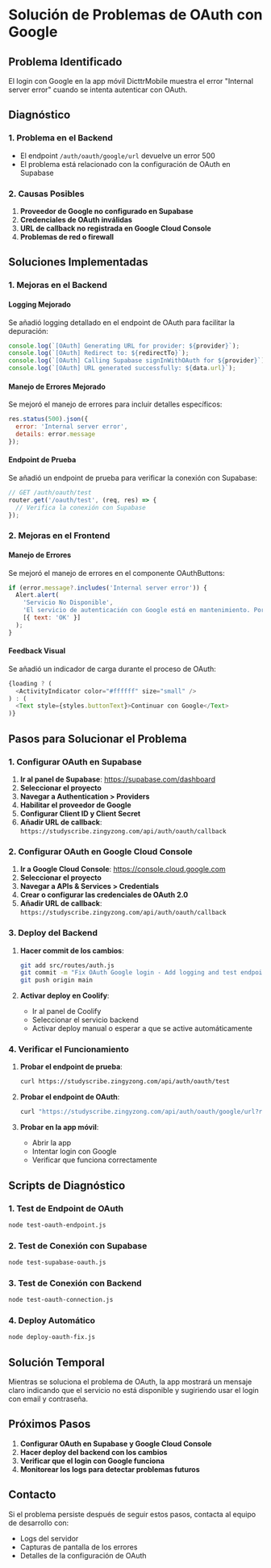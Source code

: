 # Solución de Problemas de OAuth con Google

## Problema Identificado

El login con Google en la app móvil DicttrMobile muestra el error "Internal server error" cuando se intenta autenticar con OAuth.

## Diagnóstico

### 1. Problema en el Backend
- El endpoint `/auth/oauth/google/url` devuelve un error 500
- El problema está relacionado con la configuración de OAuth en Supabase

### 2. Causas Posibles
1. **Proveedor de Google no configurado en Supabase**
2. **Credenciales de OAuth inválidas**
3. **URL de callback no registrada en Google Cloud Console**
4. **Problemas de red o firewall**

## Soluciones Implementadas

### 1. Mejoras en el Backend

#### Logging Mejorado
Se añadió logging detallado en el endpoint de OAuth para facilitar la depuración:

```javascript
console.log(`[OAuth] Generating URL for provider: ${provider}`);
console.log(`[OAuth] Redirect to: ${redirectTo}`);
console.log(`[OAuth] Calling Supabase signInWithOAuth for ${provider}`);
console.log(`[OAuth] URL generated successfully: ${data.url}`);
```

#### Manejo de Errores Mejorado
Se mejoró el manejo de errores para incluir detalles específicos:

```javascript
res.status(500).json({ 
  error: 'Internal server error', 
  details: error.message 
});
```

#### Endpoint de Prueba
Se añadió un endpoint de prueba para verificar la conexión con Supabase:

```javascript
// GET /auth/oauth/test
router.get('/oauth/test', (req, res) => {
  // Verifica la conexión con Supabase
});
```

### 2. Mejoras en el Frontend

#### Manejo de Errores
Se mejoró el manejo de errores en el componente OAuthButtons:

```javascript
if (error.message?.includes('Internal server error')) {
  Alert.alert(
    'Servicio No Disponible', 
    'El servicio de autenticación con Google está en mantenimiento. Por favor, usa el email y contraseña para iniciar sesión.',
    [{ text: 'OK' }]
  );
}
```

#### Feedback Visual
Se añadió un indicador de carga durante el proceso de OAuth:

```javascript
{loading ? (
  <ActivityIndicator color="#ffffff" size="small" />
) : (
  <Text style={styles.buttonText}>Continuar con Google</Text>
)}
```

## Pasos para Solucionar el Problema

### 1. Configurar OAuth en Supabase

1. **Ir al panel de Supabase**: https://supabase.com/dashboard
2. **Seleccionar el proyecto**
3. **Navegar a Authentication > Providers**
4. **Habilitar el proveedor de Google**
5. **Configurar Client ID y Client Secret**
6. **Añadir URL de callback**: `https://studyscribe.zingyzong.com/api/auth/oauth/callback`

### 2. Configurar OAuth en Google Cloud Console

1. **Ir a Google Cloud Console**: https://console.cloud.google.com
2. **Seleccionar el proyecto**
3. **Navegar a APIs & Services > Credentials**
4. **Crear o configurar las credenciales de OAuth 2.0**
5. **Añadir URL de callback**: `https://studyscribe.zingyzong.com/api/auth/oauth/callback`

### 3. Deploy del Backend

1. **Hacer commit de los cambios**:
   ```bash
   git add src/routes/auth.js
   git commit -m "Fix OAuth Google login - Add logging and test endpoint"
   git push origin main
   ```

2. **Activar deploy en Coolify**:
   - Ir al panel de Coolify
   - Seleccionar el servicio backend
   - Activar deploy manual o esperar a que se active automáticamente

### 4. Verificar el Funcionamiento

1. **Probar el endpoint de prueba**:
   ```bash
   curl https://studyscribe.zingyzong.com/api/auth/oauth/test
   ```

2. **Probar el endpoint de OAuth**:
   ```bash
   curl "https://studyscribe.zingyzong.com/api/auth/oauth/google/url?redirectTo=https://studyscribe.zingyzong.com/api/auth/oauth/callback"
   ```

3. **Probar en la app móvil**:
   - Abrir la app
   - Intentar login con Google
   - Verificar que funciona correctamente

## Scripts de Diagnóstico

### 1. Test de Endpoint de OAuth
```bash
node test-oauth-endpoint.js
```

### 2. Test de Conexión con Supabase
```bash
node test-supabase-oauth.js
```

### 3. Test de Conexión con Backend
```bash
node test-oauth-connection.js
```

### 4. Deploy Automático
```bash
node deploy-oauth-fix.js
```

## Solución Temporal

Mientras se soluciona el problema de OAuth, la app mostrará un mensaje claro indicando que el servicio no está disponible y sugiriendo usar el login con email y contraseña.

## Próximos Pasos

1. **Configurar OAuth en Supabase y Google Cloud Console**
2. **Hacer deploy del backend con los cambios**
3. **Verificar que el login con Google funciona**
4. **Monitorear los logs para detectar problemas futuros**

## Contacto

Si el problema persiste después de seguir estos pasos, contacta al equipo de desarrollo con:

- Logs del servidor
- Capturas de pantalla de los errores
- Detalles de la configuración de OAuth